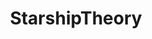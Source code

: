 ---
title: StarshipTheory
crosslinks:
- gamedev
- Oxygennotincluded
- spacex
- BaseBuildingGames
---
